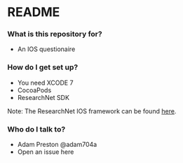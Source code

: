 # README #



### What is this repository for? ###

* An IOS questionaire 


### How do I get set up? ###

* You need XCODE 7
* CocoaPods
* ResearchNet SDK


Note: The ResearchNet IOS framework can be found [here](https://bitbucket.org/rcdrti/researchnetsdk-ios). 


### Who do I talk to? ###

* Adam Preston @adam704a
* Open an issue here